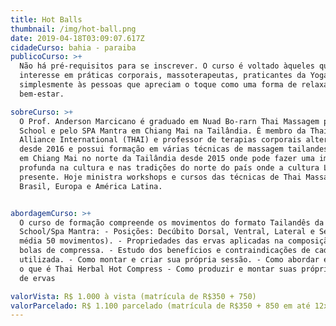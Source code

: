 ```yaml
---
title: Hot Balls
thumbnail: /img/hot-ball.png
date: 2019-04-18T03:09:07.617Z
cidadeCurso: bahia - paraiba
publicoCurso: >+
  Não há pré-requisitos para se inscrever. O curso é voltado àqueles que tenham
  interesse em práticas corporais, massoterapeutas, praticantes da Yoga ou
  simplesmente às pessoas que apreciam o toque como uma forma de relaxamento e
  bem-estar.

sobreCurso: >+
  O Prof. Anderson Marcicano é graduado em Nuad Bo-rarn Thai Massagem pela ITM
  School e pelo SPA Mantra em Chiang Mai na Tailândia. É membro da Thai Healing
  Alliance International (THAI) e professor de terapias corporais alternativas
  desde 2016 e possui formação em várias técnicas de massagem tailandesa. Reside
  em Chiang Mai no norte da Tailândia desde 2015 onde pode fazer uma imersão
  profunda na cultura e nas tradições do norte do país onde a cultura Lanna está
  presente. Hoje ministra workshops e cursos das técnicas de Thai Massagem no
  Brasil, Europa e América Latina.


abordagemCurso: >+
  O curso de formação compreende os movimentos do formato Tailandês da ITM
  School/Spa Mantra: - Posições: Decúbito Dorsal, Ventral, Lateral e Sentado (em
  média 50 movimentos). - Propriedades das ervas aplicadas na composição das
  bolas de compressa. - Estudo dos benefícios e contraindicações de cada erva
  utilizada. - Como montar e criar sua própria sessão. - Como abordar e explicar
  o que é Thai Herbal Hot Compress - Como produzir e montar suas próprias bolas
  de ervas

valorVista: R$ 1.000 à vista (matrícula de R$350 + 750)
valorParcelado: R$ 1.100 parcelado (matrícula de R$350 + 850 em até 12x no cartão)
---
```



